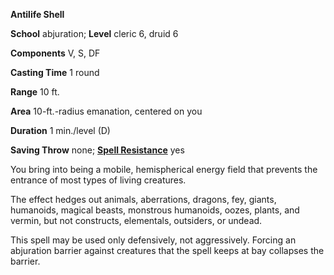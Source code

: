  **Antilife Shell**

**School** abjuration; **Level** cleric 6, druid 6

**Components** V, S, DF

**Casting Time** 1 round

**Range** 10 ft.

**Area** 10-ft.-radius emanation, centered on you

**Duration** 1 min./level (D)

**Saving Throw** none; **[Spell Resistance](../glossary#_spell-resistance)** yes

You bring into being a mobile, hemispherical energy field that prevents the entrance of most types of living creatures.

The effect hedges out animals, aberrations, dragons, fey, giants, humanoids, magical beasts, monstrous humanoids, oozes, plants, and vermin, but not constructs, elementals, outsiders, or undead.

This spell may be used only defensively, not aggressively. Forcing an abjuration barrier against creatures that the spell keeps at bay collapses the barrier.

